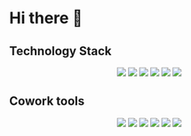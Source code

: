 # Hi there 👋

<!--
**im9613/im9613** is a ✨ _special_ ✨ repository because its `README.md` (this file) appears on your GitHub profile.

Here are some ideas to get you started:

- 🔭 I’m currently working on ...
- 🌱 I’m currently learning ...
- 👯 I’m looking to collaborate on ...
- 🤔 I’m looking for help with ...
- 💬 Ask me about ...
- 📫 How to reach me: ...
- 😄 Pronouns: ...
- ⚡ Fun fact: ...
-->

## Technology Stack
<div align="center">
  <img src="https://img.shields.io/badge/css3-1572B6?style=flat-square&logo=css3&logoColor=white">
  <img src="https://img.shields.io/badge/javascript-F7DF1E?style=flat-square&logo=javascript&logoColor=white">
  <img src="https://img.shields.io/badge/html5-E34F26?style=flat-square&logo=html5&logoColor=white">
  <img src="https://img.shields.io/badge/Spring-6DB33F?style=flat-square&logo=Spring&logoColor=white">
  <img src="https://img.shields.io/badge/SpringBoot-6DB33F?style=flat-square&logo=SpringBoot&logoColor=white">
  <img src="https://img.shields.io/badge/springsecurity-6DB33F?style=flat-square&logo=springsecurity&logoColor=white">
</div>

## Cowork tools
<div align="center">
  <img src="https://img.shields.io/badge/discord-5865F2?style=flat-square&logo=discord&logoColor=white">
  <img src="https://img.shields.io/badge/notion-000000?style=flat-square&logo=notion&logoColor=white">
  <img src="https://img.shields.io/badge/slack-4A154B?style=flat-square&logo=slack&logoColor=white">
  <img src="https://img.shields.io/badge/postman-FF6C37?style=flat-square&logo=postman&logoColor=white">
  <img src="https://img.shields.io/badge/webex-000000?style=flat-square&logo=webex&logoColor=white">
  <img src="https://img.shields.io/badge/figma-F24E1E?style=flat-square&logo=figma&logoColor=white">
</div>





